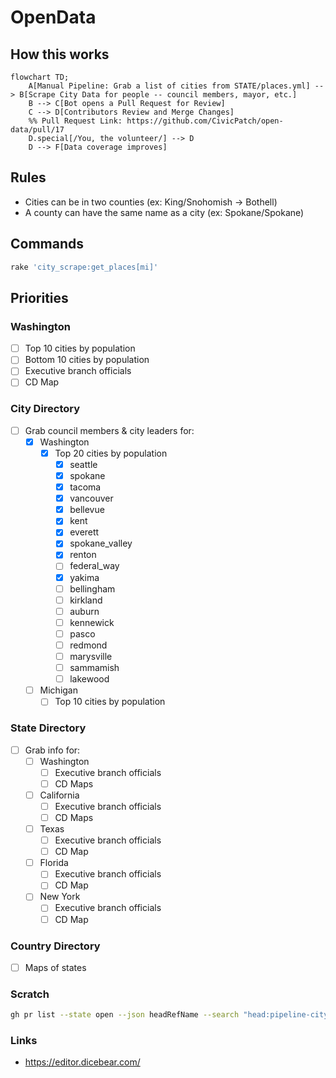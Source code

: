 # OpenData

## How this works

```mermaid
flowchart TD;
    A[Manual Pipeline: Grab a list of cities from STATE/places.yml] --> B[Scrape City Data for people -- council members, mayor, etc.]
    B --> C[Bot opens a Pull Request for Review]
    C --> D[Contributors Review and Merge Changes]
    %% Pull Request Link: https://github.com/CivicPatch/open-data/pull/17
    D.special[/You, the volunteer/] --> D
    D --> F[Data coverage improves]
```

## Rules
* Cities can be in two counties (ex: King/Snohomish -> Bothell)
* A county can have the same name as a city (ex: Spokane/Spokane)

## Commands

```bash
rake 'city_scrape:get_places[mi]'
```

## Priorities
### Washington
- [ ] Top 10 cities by population
- [ ] Bottom 10 cities by population
- [ ] Executive branch officials
- [ ] CD Map

### City Directory
- [ ] Grab council members & city leaders for:
  - [x] Washington
    - [x] Top 20 cities by population
      - [x] seattle
      - [x] spokane
      - [x] tacoma
      - [x] vancouver
      - [x] bellevue
      - [x] kent
      - [x] everett
      - [x] spokane_valley
      - [x] renton
      - [ ] federal_way
      - [x] yakima
      - [ ] bellingham
      - [ ] kirkland
      - [ ] auburn
      - [ ] kennewick
      - [ ] pasco
      - [ ] redmond
      - [ ] marysville
      - [ ] sammamish
      - [ ] lakewood
  - [ ] Michigan
    - [ ] Top 10 cities by population

### State Directory
- [ ] Grab info for:
  - [ ] Washington
    - [ ] Executive branch officials
    - [ ] CD Maps
  - [ ] California
    - [ ] Executive branch officials
    - [ ] CD Maps
  - [ ] Texas
    - [ ] Executive branch officials
    - [ ] CD Map 
  - [ ] Florida
    - [ ] Executive branch officials
    - [ ] CD Map
  - [ ] New York
    - [ ] Executive branch officials
    - [ ] CD Map

### Country Directory
- [ ] Maps of states

### Scratch
```bash
gh pr list --state open --json headRefName --search "head:pipeline-city-scrapes-wa-" --template '{{range .}}{{.headRefName}} {{end}}'
```

### Links
* https://editor.dicebear.com/
